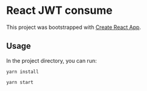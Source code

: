 # React JWT consume

This project was bootstrapped with [Create React App](https://github.com/facebook/create-react-app).

## Usage

In the project directory, you can run:

`yarn install`

`yarn start`



